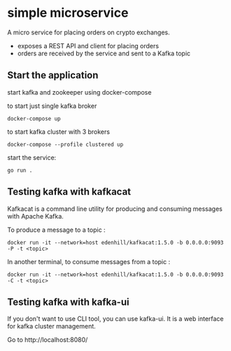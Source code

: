 # simple microservice
A micro service for placing orders on crypto exchanges.
- exposes a REST API and client for placing orders
- orders are received by the service and sent to a Kafka topic

## Start the application
start kafka and zookeeper using docker-compose

to start just single kafka broker 

```
docker-compose up 
```

to start kafka cluster with 3 brokers

```
docker-compose --profile clustered up 
```

start the service:
```
go run .
```


## Testing kafka with kafkacat

Kafkacat is a command line utility for producing and consuming messages with Apache Kafka.

To produce a message to a topic <topic>:
```
docker run -it --network=host edenhill/kafkacat:1.5.0 -b 0.0.0.0:9093 -P -t <topic>
```

In another terminal, to consume messages from a topic <topic>:
```
docker run -it --network=host edenhill/kafkacat:1.5.0 -b 0.0.0.0:9093 -C -t <topic>
```

## Testing kafka with kafka-ui

If you don't want to use CLI tool, you can use kafka-ui. It is a web interface for kafka cluster management.

Go to http://localhost:8080/
